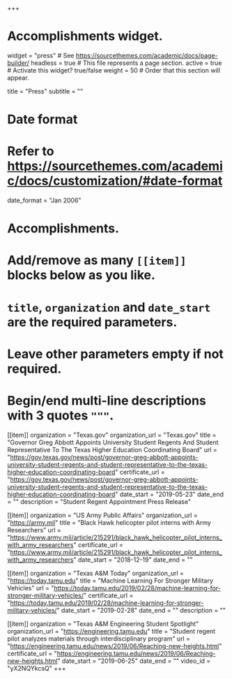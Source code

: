 +++
# Accomplishments widget.
widget = "press"  # See https://sourcethemes.com/academic/docs/page-builder/
headless = true  # This file represents a page section.
active = true  # Activate this widget? true/false
weight = 50  # Order that this section will appear.

title = "Press"
subtitle = ""

# Date format
#   Refer to https://sourcethemes.com/academic/docs/customization/#date-format
date_format = "Jan 2006"

# Accomplishments.
#   Add/remove as many `[[item]]` blocks below as you like.
#   `title`, `organization` and `date_start` are the required parameters.
#   Leave other parameters empty if not required.
#   Begin/end multi-line descriptions with 3 quotes `"""`.

[[item]]
  organization = "Texas.gov"
  organization_url = "Texas.gov"
  title = "Governor Greg Abbott Appoints University Student Regents And Student Representative To The Texas Higher Education Coordinating Board"
  url = "https://gov.texas.gov/news/post/governor-greg-abbott-appoints-university-student-regents-and-student-representative-to-the-texas-higher-education-coordinating-board"
  certificate_url = "https://gov.texas.gov/news/post/governor-greg-abbott-appoints-university-student-regents-and-student-representative-to-the-texas-higher-education-coordinating-board"
  date_start = "2019-05-23"
  date_end = ""
  description = "Student Regent Appointment Press Release"

[[item]]
  organization = "US Army Public Affairs"
  organization_url = "https://army.mil"
  title = "Black Hawk helicopter pilot interns with Army Researchers"
  url = "https://www.army.mil/article/215291/black_hawk_helicopter_pilot_interns_with_army_researchers"
  certificate_url = "https://www.army.mil/article/215291/black_hawk_helicopter_pilot_interns_with_army_researchers"
  date_start = "2018-12-19"
  date_end = ""

[[item]]
  organization = "Texas A&M Today"
  organization_url = "https://today.tamu.edu"
  title = "Machine Learning For Stronger Military Vehicles"
  url = "https://today.tamu.edu/2019/02/28/machine-learning-for-stronger-military-vehicles/"
  certificate_url = "https://today.tamu.edu/2019/02/28/machine-learning-for-stronger-military-vehicles/"
  date_start = "2019-02-28"
  date_end = ""
  description = ""

  [[item]]
    organization = "Texas A&M Engineering Student Spotlight"
    organization_url = "https://engineering.tamu.edu"
    title = "Student regent pilot analyzes materials through interdisciplinary program"
    url = "https://engineering.tamu.edu/news/2019/06/Reaching-new-heights.html"
    certificate_url = "https://engineering.tamu.edu/news/2019/06/Reaching-new-heights.html"
    date_start = "2019-06-25"
    date_end = ""
    video_id = "yX2NQYkcsQ"
+++
